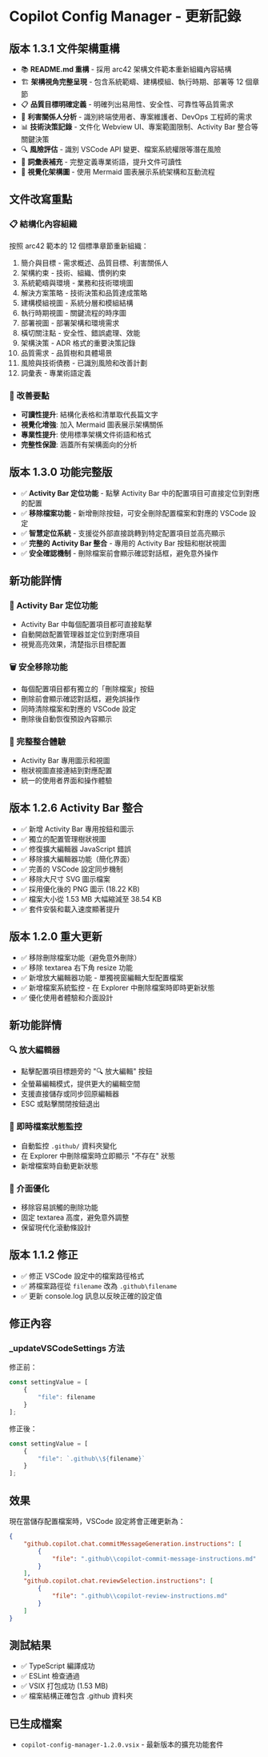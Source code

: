 # Copilot Config Manager - 更新記錄

## 版本 1.3.1 文件架構重構
- 📚 **README.md 重構** - 採用 arc42 架構文件範本重新組織內容結構
- 🏗️ **架構視角完整呈現** - 包含系統範疇、建構模組、執行時期、部署等 12 個章節
- 📋 **品質目標明確定義** - 明確列出易用性、安全性、可靠性等品質需求
- 🎯 **利害關係人分析** - 識別終端使用者、專案維護者、DevOps 工程師的需求
- 📊 **技術決策記錄** - 文件化 Webview UI、專案範圍限制、Activity Bar 整合等關鍵決策
- 🔍 **風險評估** - 識別 VSCode API 變更、檔案系統權限等潛在風險
- 📖 **詞彙表補充** - 完整定義專業術語，提升文件可讀性
- 🎨 **視覺化架構圖** - 使用 Mermaid 圖表展示系統架構和互動流程

## 文件改寫重點

### 📋 結構化內容組織
按照 arc42 範本的 12 個標準章節重新組織：
1. 簡介與目標 - 需求概述、品質目標、利害關係人
2. 架構約束 - 技術、組織、慣例約束
3. 系統範疇與環境 - 業務和技術環境圖
4. 解決方案策略 - 技術決策和品質達成策略
5. 建構模組視圖 - 系統分層和模組結構
6. 執行時期視圖 - 關鍵流程的時序圖
7. 部署視圖 - 部署架構和環境需求
8. 橫切關注點 - 安全性、錯誤處理、效能
9. 架構決策 - ADR 格式的重要決策記錄
10. 品質需求 - 品質樹和具體場景
11. 風險與技術債務 - 已識別風險和改善計劃
12. 詞彙表 - 專業術語定義

### 🎯 改善要點
- **可讀性提升**: 結構化表格和清單取代長篇文字
- **視覺化增強**: 加入 Mermaid 圖表展示架構關係
- **專業性提升**: 使用標準架構文件術語和格式
- **完整性保證**: 涵蓋所有架構面向的分析

## 版本 1.3.0 功能完整版
- ✅ **Activity Bar 定位功能** - 點擊 Activity Bar 中的配置項目可直接定位到對應的配置
- ✅ **移除檔案功能** - 新增刪除按鈕，可安全刪除配置檔案和對應的 VSCode 設定
- ✅ **智慧定位系統** - 支援從外部直接跳轉到特定配置項目並高亮顯示
- ✅ **完整的 Activity Bar 整合** - 專用的 Activity Bar 按鈕和樹狀視圖
- ✅ **安全確認機制** - 刪除檔案前會顯示確認對話框，避免意外操作

## 新功能詳情

### 🎯 Activity Bar 定位功能
- Activity Bar 中每個配置項目都可直接點擊
- 自動開啟配置管理器並定位到對應項目
- 視覺高亮效果，清楚指示目標配置

### 🗑️ 安全移除功能
- 每個配置項目都有獨立的「刪除檔案」按鈕
- 刪除前會顯示確認對話框，避免誤操作
- 同時清除檔案和對應的 VSCode 設定
- 刪除後自動恢復預設內容顯示

### 🔗 完整整合體驗
- Activity Bar 專用圖示和視圖
- 樹狀視圖直接連結到對應配置
- 統一的使用者界面和操作體驗

## 版本 1.2.6 Activity Bar 整合
- ✅ 新增 Activity Bar 專用按鈕和圖示
- ✅ 獨立的配置管理樹狀視圖
- ✅ 修復擴大編輯器 JavaScript 錯誤
- ✅ 移除擴大編輯器功能（簡化界面）
- ✅ 完善的 VSCode 設定同步機制
- ✅ 移除大尺寸 SVG 圖示檔案
- ✅ 採用優化後的 PNG 圖示 (18.22 KB)
- ✅ 檔案大小從 1.53 MB 大幅縮減至 38.54 KB
- ✅ 套件安裝和載入速度顯著提升

## 版本 1.2.0 重大更新
- ✅ 移除刪除檔案功能（避免意外刪除）
- ✅ 移除 textarea 右下角 resize 功能
- ✅ 新增放大編輯器功能 - 單獨視窗編輯大型配置檔案
- ✅ 新增檔案系統監控 - 在 Explorer 中刪除檔案時即時更新狀態
- ✅ 優化使用者體驗和介面設計

## 新功能詳情

### 🔍 放大編輯器
- 點擊配置項目標題旁的 "🔍 放大編輯" 按鈕
- 全螢幕編輯模式，提供更大的編輯空間
- 支援直接儲存或同步回原編輯器
- ESC 或點擊關閉按鈕退出

### 📁 即時檔案狀態監控
- 自動監控 `.github/` 資料夾變化
- 在 Explorer 中刪除檔案時立即顯示 "不存在" 狀態
- 新增檔案時自動更新狀態

### 🎨 介面優化
- 移除容易誤觸的刪除功能
- 固定 textarea 高度，避免意外調整
- 保留現代化滾動條設計

## 版本 1.1.2 修正
- ✅ 修正 VSCode 設定中的檔案路徑格式
- ✅ 將檔案路徑從 `filename` 改為 `.github\filename`
- ✅ 更新 console.log 訊息以反映正確的設定值

## 修正內容

### _updateVSCodeSettings 方法
修正前：
```typescript
const settingValue = [
    {
        "file": filename
    }
];
```

修正後：
```typescript
const settingValue = [
    {
        "file": `.github\\${filename}`
    }
];
```

## 效果
現在當儲存配置檔案時，VSCode 設定將會正確更新為：
```json
{
    "github.copilot.chat.commitMessageGeneration.instructions": [
        {
            "file": ".github\\copilot-commit-message-instructions.md"
        }
    ],
    "github.copilot.chat.reviewSelection.instructions": [
        {
            "file": ".github\\copilot-review-instructions.md"
        }
    ]
}
```

## 測試結果
- ✅ TypeScript 編譯成功
- ✅ ESLint 檢查通過
- ✅ VSIX 打包成功 (1.53 MB)
- ✅ 檔案結構正確包含 .github 資料夾

## 已生成檔案
- `copilot-config-manager-1.2.0.vsix` - 最新版本的擴充功能套件
